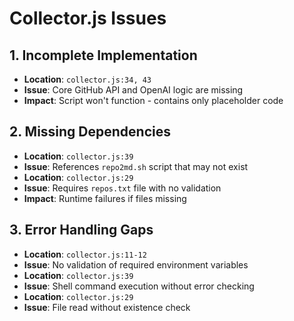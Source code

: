 # Collector.js Issues

## 1. Incomplete Implementation
- **Location**: `collector.js:34, 43`
- **Issue**: Core GitHub API and OpenAI logic are missing
- **Impact**: Script won't function - contains only placeholder code

## 2. Missing Dependencies
- **Location**: `collector.js:39`
- **Issue**: References `repo2md.sh` script that may not exist
- **Location**: `collector.js:29`
- **Issue**: Requires `repos.txt` file with no validation
- **Impact**: Runtime failures if files missing

## 3. Error Handling Gaps
- **Location**: `collector.js:11-12`
- **Issue**: No validation of required environment variables
- **Location**: `collector.js:39`
- **Issue**: Shell command execution without error checking
- **Location**: `collector.js:29`
- **Issue**: File read without existence check

